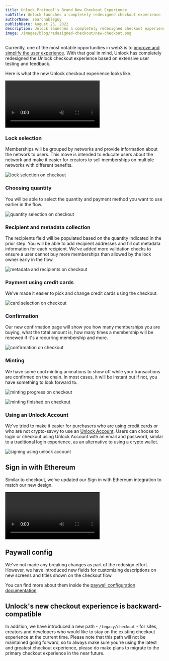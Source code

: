 ```yaml
---
title: Unlock Protocol's Brand New Checkout Experience
subTitle: Unlock launches a completely redesigned checkout experience
authorName: searchableguy
publishDate: August 25, 2022
description: Unlock launches a completely redesigned checkout experience.
image: /images/blog/redesigned-checkout/new-checkout.png
---
```


Currently, one of the most notable opportunities in web3 is to [improve and simplify the user experience](https://builtin.com/design-ux/web3-design). With that goal in mind, Unlock has completely redesigned the Unlock checkout experience based on extensive user testing and feedback.

Here is what the new Unlock checkout experience looks like.

<video controls autoplay>
  <source src="/images/blog/redesigned-checkout/checkout-experience.mp4" type="video/mp4">
</video>

### Lock selection

Memberships will be grouped by networks and provide information about the network to users. This move is intended to educate users about the network and make it easier for creators to sell memberships on multiple networks with different benefits.

![lock selection on checkout](/images/blog/redesigned-checkout/new-checkout.png)

### Choosing quantity

You will be able to select the quantity and payment method you want to use earlier in the flow.

![quantity selection on checkout](/images/blog/redesigned-checkout/new-checkout-quantity.jpg)

### Recipient and metadata collection

The recipients field will be populated based on the quantity indicated in the prior step. You will be able to add recipient addresses and fill out metadata information for each recipient. We've added more validation checks to ensure a user cannot buy more memberships than allowed by the lock owner early in the flow.

![metadata and recipients on checkout](/images/blog/redesigned-checkout/new-checkout-metadata.png)

### Payment using credit cards

We've made it easier to pick and change credit cards using the checkout.

![card selection on checkout](/images/blog/redesigned-checkout/new-checkout-add-card.png)

### Confirmation

Our new confirmation page will show you how many memberships you are buying, what the total amount is, how many times a membership will be renewed if it's a recurring membership and more.

![confirmation on checkout](/images/blog/redesigned-checkout/new-checkout-confirmation.png)

### Minting

We have some cool minting animations to show off while your transactions are confirmed on the chain. In most cases, it will be instant but if not, you have something to look forward to.

![minting progress on checkout](/images/blog/redesigned-checkout/new-checkout-minting.png)

![minting finished on checkout](/images/blog/redesigned-checkout/new-checkout-finished.png)

### Using an Unlock Account

We've tried to make it easier for purchasers who are using credit cards or who are not crypto-savvy to use an [Unlock Account](https://docs.unlock-protocol.com/basics/new-to-unlock/unlock-accounts). Users can choose to login or checkout using Unlock Account with an email and password, similar to a traditional login experience, as an alternative to using a crypto wallet.

![signing using unlock account](/images/blog/redesigned-checkout/new-checkout-unlock-account.png)

## Sign in with Ethereum

Similar to checkout, we've updated our Sign in with Ethereum integration to match our new design.

<video controls autoplay>
  <source src="/images/blog/redesigned-checkout/sign-in-with-ethereum.mp4" type="video/mp4">
</video>

## Paywall config

We've not made any breaking changes as part of the redesign effort. However, we have introduced new fields for customizing descriptions on new screens and titles shown on the checkout flow.

You can find more about them inside the [paywall configuration documentation](https://docs.unlock-protocol.com/tools/paywall/configuring-checkout).

## Unlock's new checkout experience is backward-compatible

In addition, we have introduced a new path - `/legacy/checkout` - for sites, creators and developers who would like to stay on the existing checkout experience at the current time. Please note that this path will not be maintained going forward, so to always make sure you're using the latest and greatest checkout experience, please do make plans to migrate to the primary checkout experience in the near future.
